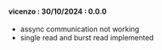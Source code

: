 #### vicenzo : 30/10/2024 : 0.0.0 
- assync communication not working
- single read and burst read implemented 
